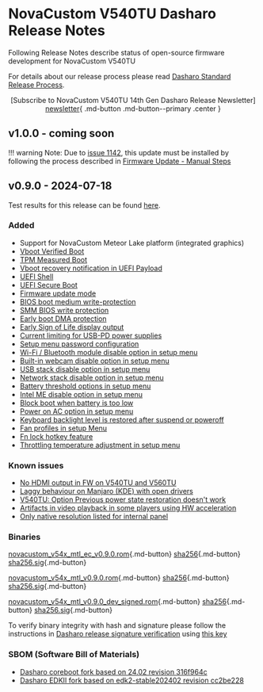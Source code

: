 # NovaCustom V540TU Dasharo Release Notes

Following Release Notes describe status of open-source firmware development for
NovaCustom V540TU

For details about our release process please read
[Dasharo Standard Release Process](../../dev-proc/standard-release-process.md).

<center>

[Subscribe to NovaCustom V540TU 14th Gen Dasharo Release Newsletter]
[newsletter]{ .md-button .md-button--primary .center }

</center>

## v1.0.0 - coming soon

!!! warning
    Note: Due to [issue 1142](https://github.com/Dasharo/dasharo-issues/issues/1142),
    this update must be installed by following the process described in
    [Firmware Update - Manual Steps](https://docs.dasharo.com/unified/novacustom/firmware-update/#prerequisites)

## v0.9.0 - 2024-07-18

Test results for this release can be found
[here](https://github.com/Dasharo/osfv-results/tree/main/boards/NovaCustom/MTL_14th_Gen/V560TNX/v0.9.1-results.csv).

### Added

- Support for NovaCustom Meteor Lake platform (integrated graphics)
- [Vboot Verified Boot](https://docs.dasharo.com../../guides/vboot-signing/)
- [TPM Measured Boot](https://docs.dasharo.com/unified-test-documentation/dasharo-security/203-measured-boot/)
- [Vboot recovery notification in UEFI Payload](https://docs.dasharo.com/unified-test-documentation/dasharo-security/201-verified-boot/)
- [UEFI Shell](https://docs.dasharo.com/unified-test-documentation/dasharo-compatibility/30P-uefi-shell/)
- [UEFI Secure Boot](https://docs.dasharo.com/unified-test-documentation/dasharo-security/206-secure-boot/)
- [Firmware update mode](https://docs.dasharo.com../../guides/firmware-update/#firmware-update-mode)
- [BIOS boot medium write-protection](https://docs.dasharo.com/dasharo-menu-docs/dasharo-system-features/#dasharo-security-options)
- [SMM BIOS write protection](https://docs.dasharo.com/dasharo-menu-docs/dasharo-system-features/#dasharo-security-options)
- [Early boot DMA protection](https://docs.dasharo.com/dasharo-menu-docs/dasharo-system-features/#dasharo-security-options)
- [Early Sign of Life display output](https://docs.dasharo.com/unified-test-documentation/dasharo-compatibility/347-sign-of-life/)
- [Current limiting for USB-PD power supplies](https://docs.dasharo.com/unified-test-documentation/dasharo-compatibility/31H-usb-type-c/#utc020001-usb-type-c-pd-current-limiting-ubuntu-2204)
- [Setup menu password configuration](https://docs.dasharo.com/dasharo-menu-docs/overview/#user-password-management)
- [Wi-Fi / Bluetooth module disable option in setup menu](https://docs.dasharo.com/dasharo-menu-docs/dasharo-system-features/#dasharo-security-options)
- [Built-in webcam disable option in setup menu](https://docs.dasharo.com/dasharo-menu-docs/dasharo-system-features/#dasharo-security-options)
- [USB stack disable option in setup menu](https://docs.dasharo.com/dasharo-menu-docs/dasharo-system-features/#usb-configuration)
- [Network stack disable option in setup menu](https://docs.dasharo.com/dasharo-menu-docs/dasharo-system-features/#networking-options)
- [Battery threshold options in setup menu](https://docs.dasharo.com/dasharo-menu-docs/dasharo-system-features/#power-management-options)
- [Intel ME disable option in setup menu](https://docs.dasharo.com/osf-trivia-list/me/)
- [Block boot when battery is too low](https://docs.dasharo.com/unified-test-documentation/dasharo-compatibility/359-boot-blocking/#test-cases-common-documentation)
- [Power on AC option in setup menu](https://docs.dasharo.com/dasharo-menu-docs/dasharo-system-features/#power-management-options)
- [Keyboard backlight level is restored after suspend or poweroff](https://github.com/Dasharo/dasharo-issues/issues/339)
- [Fan profiles in setup Menu](https://docs.dasharo.com/unified/novacustom/features/#fan-profiles)
- [Fn lock hotkey feature](https://docs.dasharo.com/unified/novacustom/fn-lock-hotkey/)
- [Throttling temperature adjustment in setup menu](https://docs.dasharo.com/unified/novacustom/features/#cpu-throttling-threshold)

### Known issues

- [No HDMI output in FW on V540TU and V560TU](https://github.com/Dasharo/dasharo-issues/issues/930)
- [Laggy behaviour on Manjaro (KDE) with open drivers](https://github.com/Dasharo/dasharo-issues/issues/911)
- [V540TU: Option Previous power state restoration doesn't work](https://github.com/Dasharo/dasharo-issues/issues/931)
- [Artifacts in video playback in some players using HW acceleration](https://github.com/Dasharo/dasharo-issues/issues/948)
- [Only native resolution listed for internal panel](https://github.com/Dasharo/dasharo-issues/issues/949)

### Binaries

[novacustom_v54x_mtl_ec_v0.9.0.rom][novacustom_v54x_mtl_ec_v0.9.0.rom_file]{.md-button}
[sha256][novacustom_v54x_mtl_ec_v0.9.0.rom_hash]{.md-button}
[sha256.sig][novacustom_v54x_mtl_ec_v0.9.0.rom_sig]{.md-button}

[novacustom_v54x_mtl_v0.9.0.rom][novacustom_v54x_mtl_v0.9.0.rom_file]{.md-button}
[sha256][novacustom_v54x_mtl_v0.9.0.rom_hash]{.md-button}
[sha256.sig][novacustom_v54x_mtl_v0.9.0.rom_sig]{.md-button}

[novacustom_v54x_mtl_v0.9.0_dev_signed.rom][novacustom_v54x_mtl_v0.9.0_dev_signed.rom_file]{.md-button}
[sha256][novacustom_v54x_mtl_v0.9.0_dev_signed.rom_hash]{.md-button}
[sha256.sig][novacustom_v54x_mtl_v0.9.0_dev_signed.rom_sig]{.md-button}

To verify binary integrity with hash and signature please follow the
instructions in [Dasharo release signature verification](../../guides/signature-verification.md)
using [this key](https://raw.githubusercontent.com/3mdeb/3mdeb-secpack/master/customer-keys/novacustom/dasharo-release-0.9.x-for-novacustom-signing-key.asc)

### SBOM (Software Bill of Materials)

- [Dasharo coreboot fork based on 24.02 revision 316f964c](https://github.com/Dasharo/coreboot/tree/316f964c)
- [Dasharo EDKII fork based on edk2-stable202402 revision cc2be228](https://github.com/Dasharo/edk2/tree/cc2be228)

[newsletter]: https://3mdeb.com/subscribe/nc_v540tu_14th.html
[novacustom_v54x_mtl_ec_v0.9.0.rom_file]: https://dl.3mdeb.com/open-source-firmware/Dasharo/novacustom_v54x_mtl/v0.9.0/novacustom_v54x_mtl_ec_v0.9.0.rom
[novacustom_v54x_mtl_ec_v0.9.0.rom_hash]: https://dl.3mdeb.com/open-source-firmware/Dasharo/novacustom_v54x_mtl/v0.9.0/novacustom_v54x_mtl_ec_v0.9.0.rom.sha256
[novacustom_v54x_mtl_ec_v0.9.0.rom_sig]: https://dl.3mdeb.com/open-source-firmware/Dasharo/novacustom_v54x_mtl/v0.9.0/novacustom_v54x_mtl_ec_v0.9.0.rom.sha256.sig
[novacustom_v54x_mtl_v0.9.0.rom_file]: https://dl.3mdeb.com/open-source-firmware/Dasharo/novacustom_v54x_mtl/v0.9.0/novacustom_v54x_mtl_v0.9.0.rom
[novacustom_v54x_mtl_v0.9.0.rom_hash]: https://dl.3mdeb.com/open-source-firmware/Dasharo/novacustom_v54x_mtl/v0.9.0/novacustom_v54x_mtl_v0.9.0.rom.sha256
[novacustom_v54x_mtl_v0.9.0.rom_sig]: https://dl.3mdeb.com/open-source-firmware/Dasharo/novacustom_v54x_mtl/v0.9.0/novacustom_v54x_mtl_v0.9.0.rom.sha256.sig
[novacustom_v54x_mtl_v0.9.0_dev_signed.rom_file]: https://dl.3mdeb.com/open-source-firmware/Dasharo/novacustom_v54x_mtl/v0.9.0/novacustom_v54x_mtl_v0.9.0_dev_signed.rom
[novacustom_v54x_mtl_v0.9.0_dev_signed.rom_hash]: https://dl.3mdeb.com/open-source-firmware/Dasharo/novacustom_v54x_mtl/v0.9.0/novacustom_v54x_mtl_v0.9.0_dev_signed.rom.sha256
[novacustom_v54x_mtl_v0.9.0_dev_signed.rom_sig]: https://dl.3mdeb.com/open-source-firmware/Dasharo/novacustom_v54x_mtl/v0.9.0/novacustom_v54x_mtl_v0.9.0_dev_signed.rom.sha256.sig
